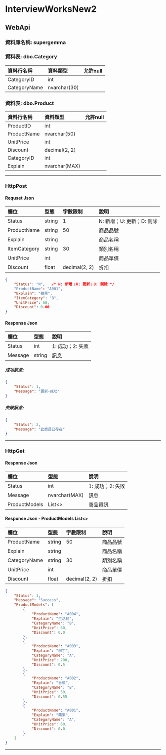 # InterviewWorksNew2
WebApi
---
### 資料庫名稱: supergemma
### 資料表: dbo.Category
| 資料行名稱 | 資料類型 | 允許null |
| :-- | :-- |:--:|
| CategoryID  | int | |
| CategoryName  | nvarchar(30) |  |

### 資料表: dbo.Product
| 資料行名稱 | 資料類型 | 允許null |
| :-- | :-- |:--:|
| ProductID | int |  |
| ProductName | nvarchar(50) |  |
| UnitPrice | int |  |
| Discount | decimal(2, 2) |  |
| CategoryID | int |  |
| Explain | nvarchar(MAX)|  |

- - -

### HttpPost
#### Requset Json
| 欄位 | 型態 | 字數限制 | 說明 |
| :-- | :-- | :-- |:--|
| Status | string | 1 | N: 新增；U: 更新；D: 刪除 |
| ProductName | string | 50 | 商品品號 |
| Explain | string | | 商品名稱 |
| ItemCategory | string | 30 | 類別名稱 |
| UnitPrice | int | | 商品單價 |
| Discount | float | decimal(2, 2) | 折扣 |

```json
{
    "Status": "N",   /* N: 新增；U: 更新；D: 刪除 */
    "ProductName": "A001",
    "Explain": "蘋果",
    "ItemCategory": "B",
    "UnitPrice": 60,
    "Discount": 0.00
}
```

#### Response Json
| 欄位 | 型態 | 說明 |
| :-- | :-- |:--|
| Status | int | 1: 成功；2: 失敗 |
| Message | string | 訊息 |

##### 成功訊息:
```json
{
    "Status": 1,
    "Message": "更新-成功"
}
```

##### 失敗訊息:
```json
{
    "Status": 2,
    "Message": "此商品已存在"
}
```

- - -

### HttpGet
#### Response Json
| 欄位 | 型態 | 說明 |
| :-- | :-- |:--|
| Status | int | 1: 成功；2: 失敗 |
| Message | nvarchar(MAX) | 訊息 |
| ProductModels | List<> | 商品資訊 |

#### Response Json - ProductModels List<>
| 欄位 | 型態 | 字數限制 | 說明 |
| :-- | :-- | :-- |:--|
| ProductName | string | 50 | 商品品號 |
| Explain | string | | 商品名稱 |
| CategoryName | string | 30 | 類別名稱 |
| UnitPrice | int | | 商品單價 |
| Discount | float | decimal(2, 2) | 折扣 |

```json
{
    "Status": 1,
    "Message": "Success",
    "ProductModels": [
        {
            "ProductName": "A004",
            "Explain": "生活紅",
            "CategoryName": "B",
            "UnitPrice": 60,
            "Discount": 0.0
        },
        {
            "ProductName": "A003",
            "Explain": "柳丁",
            "CategoryName": "A",
            "UnitPrice": 200,
            "Discount": 0.5
        },
        {
            "ProductName": "A002",
            "Explain": "香蕉",
            "CategoryName": "B",
            "UnitPrice": 50,
            "Discount": 0.55
        },
        {
            "ProductName": "A001",
            "Explain": "蘋果",
            "CategoryName": "A",
            "UnitPrice": 60,
            "Discount": 0.0
        }
    ]
}
```
- - -

